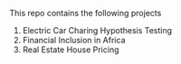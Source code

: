 This repo contains the following projects

1. Electric Car Charing Hypothesis Testing
2. Financial Inclusion in Africa
3. Real Estate House Pricing
